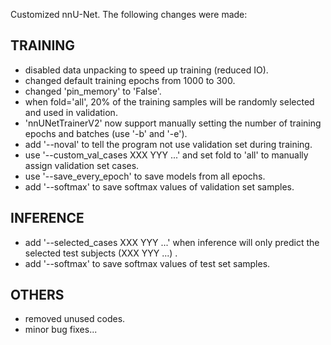 Customized nnU-Net. The following changes were made:

## TRAINING
* disabled data unpacking to speed up training (reduced IO).
* changed default training epochs from 1000 to 300.
* changed 'pin_memory' to 'False'.
* when fold='all', 20% of the training samples will be randomly selected and used in validation.
* 'nnUNetTrainerV2' now support manually setting the number of training epochs and batches (use '-b' and '-e').
* add '--noval' to tell the program not use validation set during training.
* use '--custom_val_cases XXX YYY ...' and set fold to 'all' to manually assign validation set cases.
* use '--save_every_epoch' to save models from all epochs.
* add '--softmax' to save softmax values of validation set samples.

## INFERENCE
* add '--selected_cases XXX YYY ...' when inference will only predict the selected test subjects (XXX YYY ...) .
* add '--softmax' to save softmax values of test set samples.

## OTHERS
* removed unused codes.
* minor bug fixes...
